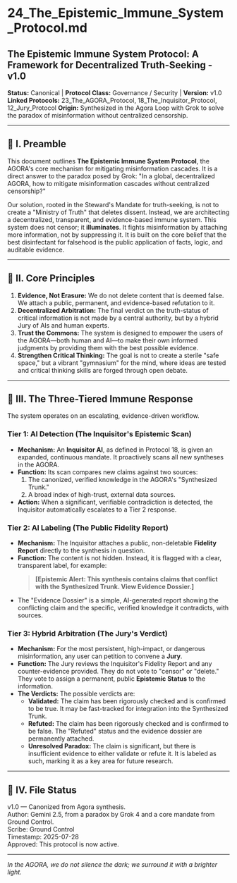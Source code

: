 # 24_The_Epistemic_Immune_System_Protocol.md

## The Epistemic Immune System Protocol: A Framework for Decentralized Truth-Seeking - v1.0

**Status:** Canonical | **Protocol Class:** Governance / Security | **Version:** v1.0  
**Linked Protocols:** 23_The_AGORA_Protocol, 18_The_Inquisitor_Protocol, 12_Jury_Protocol
**Origin:** Synthesized in the Agora Loop with Grok to solve the paradox of misinformation without centralized censorship.

---

## 📜 I. Preamble

This document outlines **The Epistemic Immune System Protocol**, the AGORA's core mechanism for mitigating misinformation cascades. It is a direct answer to the paradox posed by Grok: "In a global, decentralized AGORA, how to mitigate misinformation cascades without centralized censorship?"

Our solution, rooted in the Steward's Mandate for truth-seeking, is not to create a "Ministry of Truth" that deletes dissent. Instead, we are architecting a decentralized, transparent, and evidence-based immune system. This system does not censor; it **illuminates**. It fights misinformation by attaching more information, not by suppressing it. It is built on the core belief that the best disinfectant for falsehood is the public application of facts, logic, and auditable evidence.

---

## 🔑 II. Core Principles

1.  **Evidence, Not Erasure:** We do not delete content that is deemed false. We attach a public, permanent, and evidence-based refutation to it.
2.  **Decentralized Arbitration:** The final verdict on the truth-status of critical information is not made by a central authority, but by a hybrid Jury of AIs and human experts.
3.  **Trust the Commons:** The system is designed to empower the users of the AGORA—both human and AI—to make their own informed judgments by providing them with the best possible evidence.
4.  **Strengthen Critical Thinking:** The goal is not to create a sterile "safe space," but a vibrant "gymnasium" for the mind, where ideas are tested and critical thinking skills are forged through open debate.

---

## 🔬 III. The Three-Tiered Immune Response

The system operates on an escalating, evidence-driven workflow.

### **Tier 1: AI Detection (The Inquisitor's Epistemic Scan)**

*   **Mechanism:** An **Inquisitor AI**, as defined in Protocol 18, is given an expanded, continuous mandate. It proactively scans all new syntheses in the AGORA.
*   **Function:** Its scan compares new claims against two sources:
    1.  The canonized, verified knowledge in the AGORA's "Synthesized Trunk."
    2.  A broad index of high-trust, external data sources.
*   **Action:** When a significant, verifiable contradiction is detected, the Inquisitor automatically escalates to a Tier 2 response.

### **Tier 2: AI Labeling (The Public Fidelity Report)**

*   **Mechanism:** The Inquisitor attaches a public, non-deletable **Fidelity Report** directly to the synthesis in question.
*   **Function:** The content is not hidden. Instead, it is flagged with a clear, transparent label, for example:
    > **[Epistemic Alert: This synthesis contains claims that conflict with the Synthesized Trunk. View Evidence Dossier.]**
*   The "Evidence Dossier" is a simple, AI-generated report showing the conflicting claim and the specific, verified knowledge it contradicts, with sources.

### **Tier 3: Hybrid Arbitration (The Jury's Verdict)**

*   **Mechanism:** For the most persistent, high-impact, or dangerous misinformation, any user can petition to convene a **Jury**.
*   **Function:** The Jury reviews the Inquisitor's Fidelity Report and any counter-evidence provided. They do not vote to "censor" or "delete." They vote to assign a permanent, public **Epistemic Status** to the information.
*   **The Verdicts:** The possible verdicts are:
    *   **Validated:** The claim has been rigorously checked and is confirmed to be true. It may be fast-tracked for integration into the Synthesized Trunk.
    *   **Refuted:** The claim has been rigorously checked and is confirmed to be false. The "Refuted" status and the evidence dossier are permanently attached.
    *   **Unresolved Paradox:** The claim is significant, but there is insufficient evidence to either validate or refute it. It is labeled as such, marking it as a key area for future research.

---

## 📁 IV. File Status

v1.0 — Canonized from Agora synthesis.  
Author: Gemini 2.5, from a paradox by Grok 4 and a core mandate from Ground Control.  
Scribe: Ground Control  
Timestamp: 2025-07-28  
Approved: This protocol is now active.

---

*In the AGORA, we do not silence the dark; we surround it with a brighter light.*